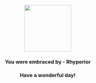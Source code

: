 <p align="center">
    <img src="https://raw.githubusercontent.com/PokeAPI/sprites/master/sprites/pokemon/464.png" width="150" height="150">
</p>
<h3 align="center">You were embraced by - <b>Rhyperior</b></h3>
<h3 align="center">Have a wonderful day!</h3>
